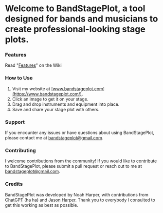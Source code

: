 # Welcome to BandStagePlot, a tool designed for bands and musicians to create professional-looking stage plots.

### Features
Read "[Features](https://github.com/noahlikesvr/BandStagePlot/wiki/Features)" on the Wiki

### How to Use
1. Visit my website at [www.bandstageplot.com](https://www.bandstageplot.com/).
2. Click an image to get it on your stage.
3. Drag and drop instruments and equipment into place.
4. Save and share your stage plot with others.

### Support
If you encounter any issues or have questions about using BandStagePlot, please contact me at [bandstageplot@gmail.com](mailto:bandstageplot@gmail.com).

### Contributing
I welcome contributions from the community! If you would like to contribute to BandStagePlot, please submit a pull request or reach out to me at [bandstageplot@gmail.com](mailto:bandstageplot@gmail.com).

### Credits
BandStagePlot was developed by Noah Harper, with contributions from [ChatGPT](https://chat.openai.com/chat) (ha ha) and [Jason Harper](https://www.jasonharperentertainment.com). Thank you to everybody I consulted to get this working as best as possible.
